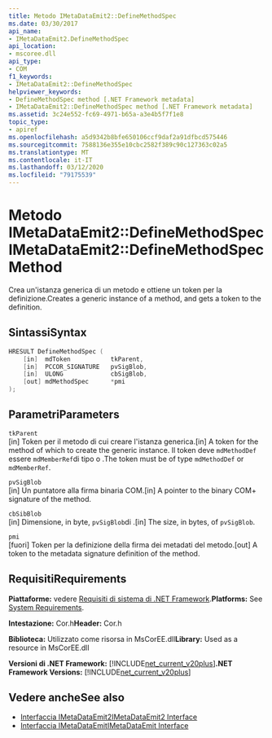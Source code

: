 ```yaml
---
title: Metodo IMetaDataEmit2::DefineMethodSpec
ms.date: 03/30/2017
api_name:
- IMetaDataEmit2.DefineMethodSpec
api_location:
- mscoree.dll
api_type:
- COM
f1_keywords:
- IMetaDataEmit2::DefineMethodSpec
helpviewer_keywords:
- DefineMethodSpec method [.NET Framework metadata]
- IMetaDataEmit2::DefineMethodSpec method [.NET Framework metadata]
ms.assetid: 3c24e552-fc69-4971-b65a-a3e4b5f7f1e8
topic_type:
- apiref
ms.openlocfilehash: a5d9342b8bfe650106ccf9daf2a91dfbcd575446
ms.sourcegitcommit: 7588136e355e10cbc2582f389c90c127363c02a5
ms.translationtype: MT
ms.contentlocale: it-IT
ms.lasthandoff: 03/12/2020
ms.locfileid: "79175539"
---
```

# <a name="imetadataemit2definemethodspec-method"></a><span data-ttu-id="2e78c-102">Metodo IMetaDataEmit2::DefineMethodSpec</span><span class="sxs-lookup"><span data-stu-id="2e78c-102">IMetaDataEmit2::DefineMethodSpec Method</span></span>
<span data-ttu-id="2e78c-103">Crea un'istanza generica di un metodo e ottiene un token per la definizione.</span><span class="sxs-lookup"><span data-stu-id="2e78c-103">Creates a generic instance of a method, and gets a token to the definition.</span></span>  
  
## <a name="syntax"></a><span data-ttu-id="2e78c-104">Sintassi</span><span class="sxs-lookup"><span data-stu-id="2e78c-104">Syntax</span></span>  
  
```cpp  
HRESULT DefineMethodSpec (  
    [in]  mdToken           tkParent,
    [in]  PCCOR_SIGNATURE   pvSigBlob,
    [in]  ULONG             cbSigBlob,
    [out] mdMethodSpec      *pmi  
);  
```  
  
## <a name="parameters"></a><span data-ttu-id="2e78c-105">Parametri</span><span class="sxs-lookup"><span data-stu-id="2e78c-105">Parameters</span></span>  
 `tkParent`  
 <span data-ttu-id="2e78c-106">[in] Token per il metodo di cui creare l'istanza generica.</span><span class="sxs-lookup"><span data-stu-id="2e78c-106">[in] A token for the method of which to create the generic instance.</span></span> <span data-ttu-id="2e78c-107">Il token deve `mdMethodDef` essere `mdMemberRef`di tipo o .</span><span class="sxs-lookup"><span data-stu-id="2e78c-107">The token must be of type `mdMethodDef` or `mdMemberRef`.</span></span>  
  
 `pvSigBlob`  
 <span data-ttu-id="2e78c-108">[in] Un puntatore alla firma binaria COM.</span><span class="sxs-lookup"><span data-stu-id="2e78c-108">[in] A pointer to the binary COM+ signature of the method.</span></span>  
  
 `cbSibBlob`  
 <span data-ttu-id="2e78c-109">[in] Dimensione, in byte, `pvSigBlob`di .</span><span class="sxs-lookup"><span data-stu-id="2e78c-109">[in] The size, in bytes, of `pvSigBlob`.</span></span>  
  
 `pmi`  
 <span data-ttu-id="2e78c-110">[fuori] Token per la definizione della firma dei metadati del metodo.</span><span class="sxs-lookup"><span data-stu-id="2e78c-110">[out] A token to the metadata signature definition of the method.</span></span>  
  
## <a name="requirements"></a><span data-ttu-id="2e78c-111">Requisiti</span><span class="sxs-lookup"><span data-stu-id="2e78c-111">Requirements</span></span>  
 <span data-ttu-id="2e78c-112">**Piattaforme:** vedere [Requisiti di sistema di .NET Framework](../../../../docs/framework/get-started/system-requirements.md).</span><span class="sxs-lookup"><span data-stu-id="2e78c-112">**Platforms:** See [System Requirements](../../../../docs/framework/get-started/system-requirements.md).</span></span>  
  
 <span data-ttu-id="2e78c-113">**Intestazione:** Cor.h</span><span class="sxs-lookup"><span data-stu-id="2e78c-113">**Header:** Cor.h</span></span>  
  
 <span data-ttu-id="2e78c-114">**Biblioteca:** Utilizzato come risorsa in MsCorEE.dll</span><span class="sxs-lookup"><span data-stu-id="2e78c-114">**Library:** Used as a resource in MsCorEE.dll</span></span>  
  
 <span data-ttu-id="2e78c-115">**Versioni di .NET Framework:** [!INCLUDE[net_current_v20plus](../../../../includes/net-current-v20plus-md.md)]</span><span class="sxs-lookup"><span data-stu-id="2e78c-115">**.NET Framework Versions:** [!INCLUDE[net_current_v20plus](../../../../includes/net-current-v20plus-md.md)]</span></span>  
  
## <a name="see-also"></a><span data-ttu-id="2e78c-116">Vedere anche</span><span class="sxs-lookup"><span data-stu-id="2e78c-116">See also</span></span>

- [<span data-ttu-id="2e78c-117">Interfaccia IMetaDataEmit2</span><span class="sxs-lookup"><span data-stu-id="2e78c-117">IMetaDataEmit2 Interface</span></span>](../../../../docs/framework/unmanaged-api/metadata/imetadataemit2-interface.md)
- [<span data-ttu-id="2e78c-118">Interfaccia IMetaDataEmit</span><span class="sxs-lookup"><span data-stu-id="2e78c-118">IMetaDataEmit Interface</span></span>](../../../../docs/framework/unmanaged-api/metadata/imetadataemit-interface.md)
